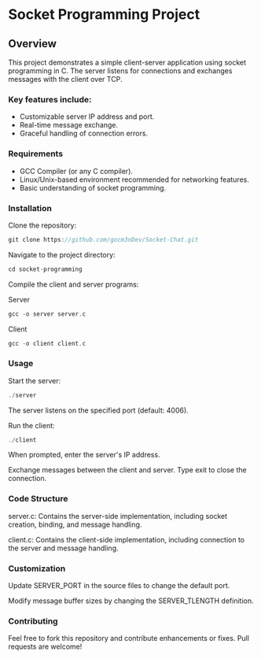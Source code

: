 # Socket Programming Project

## Overview

This project demonstrates a simple client-server application using socket programming in C. The server listens for connections and exchanges messages with the client over TCP.

### Key features include:

- Customizable server IP address and port.
- Real-time message exchange.
- Graceful handling of connection errors.
  
### Requirements
- GCC Compiler (or any C compiler).
- Linux/Unix-based environment recommended for networking features.
- Basic understanding of socket programming.
  
### Installation

Clone the repository:

```c
git clone https://github.com/gocm3nDev/Socket-Chat.git
```

Navigate to the project directory:

```c
cd socket-programming
```

Compile the client and server programs:

Server
```c
gcc -o server server.c
```

Client
```c
gcc -o client client.c
```

### Usage

Start the server:

```c
./server
```

The server listens on the specified port (default: 4006).

Run the client:
```c
./client
```
When prompted, enter the server's IP address.

Exchange messages between the client and server. Type exit to close the connection.

### Code Structure

server.c: Contains the server-side implementation, including socket creation, binding, and message handling.

client.c: Contains the client-side implementation, including connection to the server and message handling.

### Customization
Update SERVER_PORT in the source files to change the default port.

Modify message buffer sizes by changing the SERVER_TLENGTH definition.

### Contributing
Feel free to fork this repository and contribute enhancements or fixes. Pull requests are welcome!
